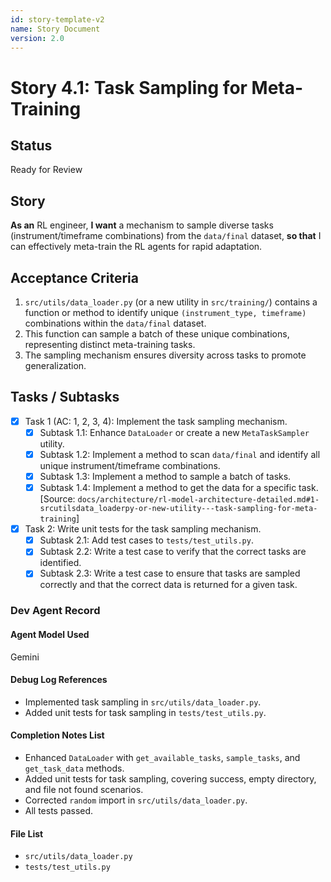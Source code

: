 ```yaml
---
id: story-template-v2
name: Story Document
version: 2.0
---
```


# Story 4.1: Task Sampling for Meta-Training

## Status
Ready for Review

## Story
**As an** RL engineer,
**I want** a mechanism to sample diverse tasks (instrument/timeframe combinations) from the `data/final` dataset,
**so that** I can effectively meta-train the RL agents for rapid adaptation.

## Acceptance Criteria
1. `src/utils/data_loader.py` (or a new utility in `src/training/`) contains a function or method to identify unique `(instrument_type, timeframe)` combinations within the `data/final` dataset.
2. This function can sample a batch of these unique combinations, representing distinct meta-training tasks.
3. The sampling mechanism ensures diversity across tasks to promote generalization.

## Tasks / Subtasks
- [x] Task 1 (AC: 1, 2, 3, 4): Implement the task sampling mechanism.
    - [x] Subtask 1.1: Enhance `DataLoader` or create a new `MetaTaskSampler` utility.
    - [x] Subtask 1.2: Implement a method to scan `data/final` and identify all unique instrument/timeframe combinations.
    - [x] Subtask 1.3: Implement a method to sample a batch of tasks.
    - [x] Subtask 1.4: Implement a method to get the data for a specific task. [Source: `docs/architecture/rl-model-architecture-detailed.md#1-srcutilsdata_loaderpy-or-new-utility---task-sampling-for-meta-training`]
- [x] Task 2: Write unit tests for the task sampling mechanism.
    - [x] Subtask 2.1: Add test cases to `tests/test_utils.py`.
    - [x] Subtask 2.2: Write a test case to verify that the correct tasks are identified.
    - [x] Subtask 2.3: Write a test case to ensure that tasks are sampled correctly and that the correct data is returned for a given task.

### Dev Agent Record
#### Agent Model Used
Gemini
#### Debug Log References
- Implemented task sampling in `src/utils/data_loader.py`.
- Added unit tests for task sampling in `tests/test_utils.py`.
#### Completion Notes List
- Enhanced `DataLoader` with `get_available_tasks`, `sample_tasks`, and `get_task_data` methods.
- Added unit tests for task sampling, covering success, empty directory, and file not found scenarios.
- Corrected `random` import in `src/utils/data_loader.py`.
- All tests passed.
#### File List
- `src/utils/data_loader.py`
- `tests/test_utils.py`
